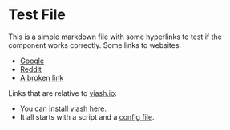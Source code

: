 # Test File

This is a simple markdown file with some hyperlinks to test if the component works correctly.
Some links to websites:

- [Google](https://www.google.com)
- [Reddit](https://www.reddit.com)
- [A broken link](http://microsoft.com/random-link)

Links that are relative to [viash.io](http://www.viash.io):

- You can [install viash here](/documentation/installation).
- It all starts with a script and a [config file](/documentation/reference/config/overview.html).
